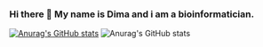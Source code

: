 ### Hi there 👋 My name is Dima and i am a bioinformatician. 
[![Anurag's GitHub stats](https://github-readme-stats.vercel.app/api?username=gromdimon)](https://github.com/anuraghazra/github-readme-stats)
![Anurag's GitHub stats](https://github-readme-stats.vercel.app/api?username=gromdimon&show_icons=true&theme=synthwave)
